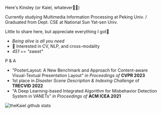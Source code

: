 <!---About me--->

Here's Kinsley (or Kaiel, whatever😶‍🌫️)

Currently studying Multimedia Information Processing at Peking Univ. / Graduated from Dept. CSE at National Sun Yat-sen Univ.

Little to share here, but appreciate everything I got🥲

- *Being alive is all you need*
- 🔭 Interested in CV, NLP, and cross-modality
- *451 == "sweet"*

P & A
- "PosterLayout: A New Benchmark and Approach for Content-aware Visual-Textual Presentation Layout" *in Proceedings of* **CVPR 2023**
- 1st place in *Disaster Scene Description & Indexing Challenge* of **TRECVID 2022**
- "A Deep Learning-based Integrated Algorithm for Misbehavior Detection System in VANETs" *in Proceedings of* **ACM ICEA 2021**

<!---GitHub Stats--->

![theKaiel github stats](https://github-readme-stats.vercel.app/api?username=theKinsley&show_icons=true)

